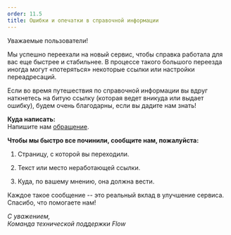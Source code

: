 ```yaml
---
order: 11.5
title: Ошибки и опечатки в справочной информации
---
```


Уважаемые пользователи!

Мы успешно переехали на новый сервис, чтобы справка работала для вас еще быстрее и стабильнее. В процессе такого большого переезда иногда могут «потеряться» некоторые ссылки или настройки переадресаций.

Если во время путешествия по справочной информации вы вдруг наткнетесь на битую ссылку (которая ведет вникуда или выдает ошибку), будем очень благодарны, если вы дадите нам знать!

**Куда написать:**\
Напишите нам [обращение](https://forms.yandex.ru/cloud/68df9619e010db6167cf6b1c/).

**Чтобы мы быстро все починили, сообщите нам, пожалуйста:**

1. Страницу, с которой вы переходили.

2. Текст или место неработающей ссылки.

3. Куда, по вашему мнению, она должна вести.

Каждое такое сообщение -- это реальный вклад в улучшение сервиса. Спасибо, что помогаете нам!

*С уважением,\
Команда технической поддержки Flow*


